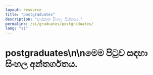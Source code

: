 ```yaml
---
layout: resource
title: "postgraduates"
description: "සංස්කෘත සිංහල විස්තරය."
permalink: /si/graduates/postgraduates/
lang: "si"
---
```


# postgraduates\n\nමෙම පිටුව සඳහා සිංහල අන්තර්ගතය.
